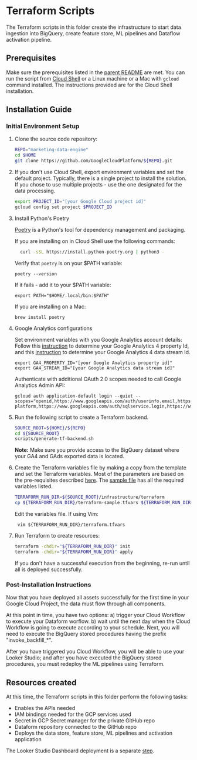 # Terraform Scripts

The Terraform scripts in this folder create the infrastructure to start data ingestion
into BigQuery, create feature store, ML pipelines and Dataflow activation pipeline.

## Prerequisites

Make sure the prerequisites listed in the [parent README](../README.md) are met. You can run the script
from [Cloud Shell](https://cloud.google.com/shell/docs/using-cloud-shelld.google.com/shell/docs/using-cloud-shell)
or a Linux machine or a Mac with `gcloud` command installed. The instructions provided are for the Cloud Shell
installation.

## Installation Guide

### Initial Environment Setup

1. Clone the source code repository:

    ```bash
    REPO="marketing-data-engine"
    cd $HOME
    git clone https://github.com/GoogleCloudPlatform/${REPO}.git
    ```

1. If you don't use Cloud Shell, export environment variables and set the default project.
   Typically, there is a single project to install the solution. If you chose to use multiple projects - use the one
   designated for the data processing.

    ```bash
    export PROJECT_ID="[your Google Cloud project id]"
    gcloud config set project $PROJECT_ID
    ```

1. Install Python's Poetry

   [Poetry](https://python-poetry.org/docs/) is a Python's tool for dependency management and packaging.

   If you are installing on in Cloud Shell use the following commands:
   ```bash
     curl -sSL https://install.python-poetry.org | python3 -
   ```
   Verify that `poetry` is on your $PATH variable:
   ```shell
   poetry --version
   ```
   If it fails - add it to your $PATH variable:
   ```shell
   export PATH="$HOME/.local/bin:$PATH" 
   ```

   If you are installing on a Mac:
   ```shell
   brew install poetry
   ```

1. Google Analytics configurations

   Set environment variables with you Google Analytics account details:
   Follow this [instruction](https://developers.google.com/analytics/devguides/reporting/data/v1/property-id#google_analytics) to determine your Google Analytics 4 property Id, and this [instruction](https://support.google.com/analytics/answer/12332343?hl=en) to determine your Google Analytics 4 data stream Id.
   ```shell
   export GA4_PROPERTY_ID="[your Google Analytics property id]"
   export GA4_STREAM_ID="[your Google Analytics data stream id]"
   ```

   Authenticate with additional OAuth 2.0 scopes needed to call Google Analytics Admin API:
   ```shell
   gcloud auth application-default login --quiet --scopes="openid,https://www.googleapis.com/auth/userinfo.email,https://www.googleapis.com/auth/cloud-platform,https://www.googleapis.com/auth/sqlservice.login,https://www.googleapis.com/auth/analytics,https://www.googleapis.com/auth/analytics.edit,https://www.googleapis.com/auth/analytics.provision,https://www.googleapis.com/auth/analytics.readonly,https://www.googleapis.com/auth/accounts.reauth"
   ```

1. Run the following script to create a Terraform backend.

    ```bash
    SOURCE_ROOT=${HOME}/${REPO}
    cd ${SOURCE_ROOT}
    scripts/generate-tf-backend.sh
    ```

   **Note:** Make sure you provide access to the BigQuery dataset where your GA4 and GAds exported data is located.

1. Create the Terraform variables file by making a copy from the template and set the Terraform variables.
   Most of the parameters are based on the pre-requisites described [here](../README.md).
   The [sample file](terraform-sample.tfvars) has all the required variables listed.

    ```bash
    TERRAFORM_RUN_DIR=${SOURCE_ROOT}/infrastructure/terraform
    cp ${TERRAFORM_RUN_DIR}/terraform-sample.tfvars ${TERRAFORM_RUN_DIR}/terraform.tfvars
   ```

   Edit the variables file. If using Vim:
   ```shell
    vim ${TERRAFORM_RUN_DIR}/terraform.tfvars
    ```

1. Run Terraform to create resources:

    ```bash
    terraform -chdir="${TERRAFORM_RUN_DIR}" init
    terraform -chdir="${TERRAFORM_RUN_DIR}" apply
    ```

   If you don't have a successful execution from the beginning, re-run until all is deployed successfully.

### Post-Installation Instructions

Now that you have deployed all assets successfully for the first time in your Google Cloud Project, the data must flow through all components. 

At this point in time, you have two options: a) trigger your Cloud Workflow to execute your Dataform worflow. b) wait until the next day 
when the Cloud Workflow is going to execute according to your schedule. Next, you will need to execute the BigQuery stored procedures 
having the prefix "invoke_backfill_*".

After you have triggered you Cloud Workflow, you will be able to use your Looker Studio; and after you have executed the BigQuery stored 
procedures, you must redeploy the ML pipelines using Terraform.

## Resources created

At this time, the Terraform scripts in this folder perform the following tasks:

- Enables the APIs needed
- IAM bindings needed for the GCP services used
- Secret in GCP Secret manager for the private GitHub repo
- Dataform repository connected to the GitHub repo
- Deploys the data store, feature store, ML pipelines and activation application

The Looker Studio Dashboard deployment is a separate [step](https://github.com/GoogleCloudPlatform/marketing-data-engine/blob/main/python/lookerstudio/README.md).
